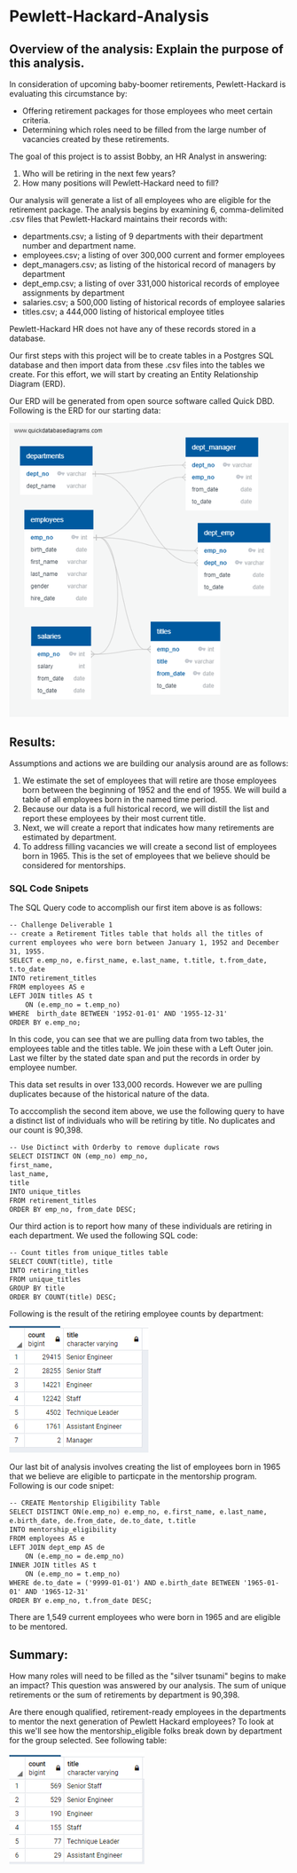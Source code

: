 # Pewlett-Hackard-Analysis

## Overview of the analysis: Explain the purpose of this analysis.
In consideration of upcoming baby-boomer retirements, Pewlett-Hackard is evaluating this circumstance by:
- Offering retirement packages for those employees who meet certain criteria.
- Determining which roles need to be filled from the large number of vacancies created by these retirements.

The goal of this project is to assist Bobby, an HR Analyst in answering:
1. Who will be retiring in the next few years?
2. How many positions will Pewlett-Hackard need to fill?

Our analysis will generate a list of all employees who are eligible for the retirement package.  The analysis begins by examining 6, comma-delimited .csv files that Pewlett-Hackard maintains their records with:  
- departments.csv; a listing of 9 departments with their department number and department name.
- employees.csv; a listing of over 300,000 current and former employees
- dept_managers.csv; as listing of the historical record of managers by department
- dept_emp.csv; a listing of over 331,000 historical records of employee assignments by department
- salaries.csv; a 500,000 listing of historical records of employee salaries
- titles.csv; a 444,000 listing of historical employee titles

Pewlett-Hackard HR does not have any of these records stored in a database.

Our first steps with this project will be to create tables in a Postgres SQL database and then import data from these .csv files into the tables we create.  For this effort, we will start by creating an Entity Relationship Diagram (ERD).

Our ERD will be generated from open source software called Quick DBD.  Following is the ERD for our starting data:

![](employeedb.png)


## Results: 

Assumptions and actions we are building our analysis around are as follows:
1. We estimate the set of employees that will retire are those employees born between the beginning of 1952 and the end of 1955.  We will build a table of all employees born in the named time period.
2. Because our data is a full historical record, we will distill the list and report these employees by their most current title.
3. Next, we will create a report that indicates how many retirements are estimated by department.
4. To address filling vacancies we will create a second list of employees born in 1965.  This is the set of employees that we believe should be considered for mentorships.

### SQL Code Snipets
The SQL Query code to accomplish our first item above is as follows:
```
-- Challenge Deliverable 1
-- create a Retirement Titles table that holds all the titles of current employees who were born between January 1, 1952 and December 31, 1955.
SELECT e.emp_no, e.first_name, e.last_name, t.title, t.from_date, t.to_date
INTO retirement_titles
FROM employees AS e
LEFT JOIN titles AS t
	ON (e.emp_no = t.emp_no)
WHERE  birth_date BETWEEN '1952-01-01' AND '1955-12-31'
ORDER BY e.emp_no;
```
In this code, you can see that we are pulling data from two tables, the employees table and the titles table.  We join these with a Left Outer join.  Last we filter by the stated date span and put the records in order by employee number.  

This data set results in over 133,000 records.  However we are pulling duplicates because of the historical nature of the data.

To acccomplish the second item above, we use the following query to have a distinct list of individuals who will be retiring by title.  No duplicates and our count is 90,398.
```
-- Use Dictinct with Orderby to remove duplicate rows
SELECT DISTINCT ON (emp_no) emp_no,
first_name,
last_name,
title
INTO unique_titles
FROM retirement_titles
ORDER BY emp_no, from_date DESC;
```
Our third action is to report how many of these individuals are retiring in each department.  We used the following SQL code:
```
-- Count titles from unique_titles table
SELECT COUNT(title), title
INTO retiring_titles
FROM unique_titles
GROUP BY title
ORDER BY COUNT(title) DESC;
```

Following is the result of the retiring employee counts by department:

![](retiring_titles.png)

Our last bit of analysis involves creating the list of employees born in 1965 that we believe are eligible to particpate in the mentorship program.  Following is our code snipet:

```
-- CREATE Mentorship Eligibility Table
SELECT DISTINCT ON(e.emp_no) e.emp_no, e.first_name, e.last_name, e.birth_date, de.from_date, de.to_date, t.title
INTO mentorship_eligibility
FROM employees AS e
LEFT JOIN dept_emp AS de
	ON (e.emp_no = de.emp_no)
INNER JOIN titles AS t
	ON (e.emp_no = t.emp_no)
WHERE de.to_date = ('9999-01-01') AND e.birth_date BETWEEN '1965-01-01' AND '1965-12-31'
ORDER BY e.emp_no, t.from_date DESC;
```
There are 1,549 current employees who were born in 1965 and are eligible to be mentored.

## Summary: 

How many roles will need to be filled as the "silver tsunami" begins to make an impact?  This question was answered by our analysis.  The sum of unique retirements or the sum of retirements by department is 90,398.

Are there enough qualified, retirement-ready employees in the departments to mentor the next generation of Pewlett Hackard employees?  To look at this we'll see how the mentorship_eligible folks break down by department for the group selected.  See following table:

![](mentorship_eligible_by_dept.png)
